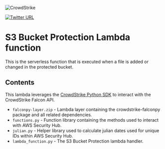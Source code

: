 ![CrowdStrike](https://raw.github.com/CrowdStrike/Cloud-AWS/main/docs/img/cs-logo.png)

[![Twitter URL](https://img.shields.io/twitter/url?label=Follow%20%40CrowdStrike&style=social&url=https%3A%2F%2Ftwitter.com%2FCrowdStrike)](https://twitter.com/CrowdStrike)

# S3 Bucket Protection Lambda function
This is the serverless function that is executed when a file is added or changed in the protected bucket.

## Contents
This lambda leverages the [CrowdStrike Python SDK](https://github.com/CrowdStrike/falconpy) to interact with the CrowdStrike Falcon API.

+ `falconpy-layer.zip` - Lambda layer containing the crowdstrike-falconpy package and all related dependencies.
+ `functions.py` - Function library containing the methods used to interact with AWS Security Hub.
+ `julian.py` - Helper library used to calculate julian dates used for unique IDs within AWS Security Hub.
+ `lambda_function.py` - The S3 Bucket Protection lambda handler.